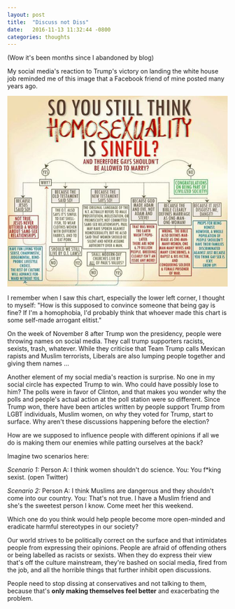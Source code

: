 ```yaml
---
layout: post
title:  "Discuss not Diss"
date:   2016-11-13 11:32:44 -0800
categories: thoughts
---
```


(Wow it's been months since I abandoned by blog)

My social media's reaction to Trump's victory on landing the white house job reminded me of this image that a Facebook friend of mine posted many years ago.

<!--more-->

<img src="/images/homosexuality-chart.jpg" alt="homosexuality-chart" class="blog-image">

I remember when I saw this chart, especially the lower left corner, I thought to myself: "How is this supposed to convince someone that being gay is fine? If I'm a homophobia, I'd probably think that whoever made this chart is some self-made arrogant elitist."

On the week of November 8 after Trump won the presidency, people were throwing names on social media. They call trump supporters racists, sexists, trash, whatever. While they criticise that Team Trump calls Mexican rapists and Muslim terrorists, Liberals are also lumping people together and giving them names ...

Another element of my social media's reaction is surprise. No one in my social circle has expected Trump to win. Who could have possibly lose to him? The polls were in favor of Clinton, and that makes you wonder why the polls and people's actual action at the poll station were so different. Since Trump won, there have been articles written by people support Trump from LGBT individuals, Muslim women, on why they voted for Trump, start to surface. Why aren't these discussions happening before the election?

How are we supposed to influence people with different opinions if all we do is making them our enemies while patting ourselves at the back?

Imagine two scenarios here:

_Scenario 1:_
Person A: I think women shouldn't do science.
You: You f*king sexist. (open Twitter)

_Scenario 2:_
Person A: I think Muslims are dangerous and they shouldn't come into our country.
You: That's not true. I have a Muslim friend and she's the sweetest person I know. Come meet her this weekend.

Which one do you think would help people become more open-minded and eradicate harmful stereotypes in our society?

Our world strives to be politically correct on the surface and that intimidates people from expressing their opinions. People are afraid of offending others or being labelled as racists or sexists. When they do express their view that's off the culture mainstream, they're bashed on social media, fired from the job, and all the horrible things that further inhibit open discussions.

People need to stop dissing at conservatives and not talking to them, because that's **only making themselves feel better** and exacerbating the problem.
